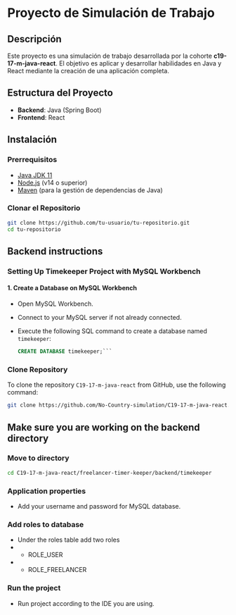 # Proyecto de Simulación de Trabajo

## Descripción

Este proyecto es una simulación de trabajo desarrollada por la cohorte **c19-17-m-java-react**. El objetivo es aplicar y desarrollar habilidades en Java y React mediante la creación de una aplicación completa.

## Estructura del Proyecto

- **Backend**: Java (Spring Boot)
- **Frontend**: React

## Instalación

### Prerrequisitos

- [Java JDK 11](https://www.oracle.com/java/technologies/javase-jdk11-downloads.html)
- [Node.js](https://nodejs.org/) (v14 o superior)
- [Maven](https://maven.apache.org/) (para la gestión de dependencias de Java)

### Clonar el Repositorio

```bash
git clone https://github.com/tu-usuario/tu-repositorio.git
cd tu-repositorio 
```
## Backend instructions

### Setting Up Timekeeper Project with MySQL Workbench

#### 1. Create a Database on MySQL Workbench

- Open MySQL Workbench.
- Connect to your MySQL server if not already connected.
- Execute the following SQL command to create a database named `timekeeper`:

  ```sql
  CREATE DATABASE timekeeper;```
### Clone Repository

To clone the repository `C19-17-m-java-react` from GitHub, use the following command:

```sh
git clone https://github.com/No-Country-simulation/C19-17-m-java-react.git;
```

## Make sure you are working on the backend directory 

### Move to directory 

```sh
cd C19-17-m-java-react/freelancer-timer-keeper/backend/timekeeper
```

### Application properties
- Add your username and password for MySQL database.

### Add roles to database
- Under the roles table add two roles
- - ROLE_USER
- - ROLE_FREELANCER

### Run the project
- Run project according to the IDE you are using.
